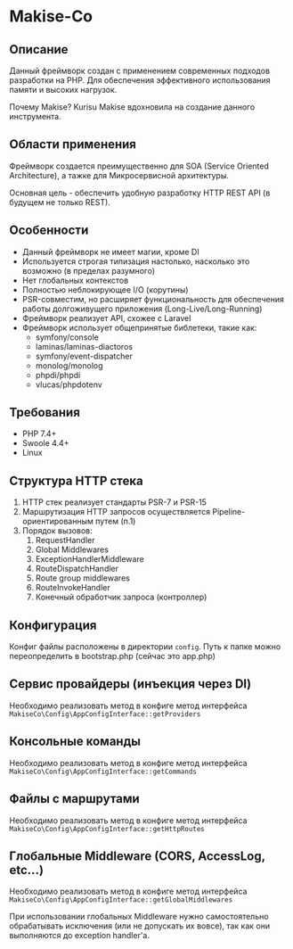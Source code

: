 # Makise-Co
## Описание
Данный фреймворк создан с применением современных подходов разработки на PHP.
Для обеспечения эффективного использования памяти и высоких нагрузок.

Почему Makise? Kurisu Makise вдохновила на создание данного инструмента.

## Области применения
Фреймворк создается преимущественно для SOA (Service Oriented Architecture),
а тажке для Микросервисной архитектуры.

Основная цель - обеспечить удобную разработку HTTP REST API (в будущем не только REST).

## Особенности
* Данный фреймворк не имеет магии, кроме DI
* Используется строгая типизация настолько, насколько это возможно (в пределах разумного)
* Нет глобальных контекстов
* Полностью неблокирующее I/O (корутины)
* PSR-совместим, но расширяет функциональность для обеспечения работы
долгоживущего приложения (Long-Live/Long-Running)
* Фреймворк реализует API, схожее с Laravel
* Фреймворк использует общепринятые библетеки, такие как:
    * symfony/console
    * laminas/laminas-diactoros
    * symfony/event-dispatcher
    * monolog/monolog
    * phpdi/phpdi
    * vlucas/phpdotenv

## Требования
* PHP 7.4+
* Swoole 4.4+
* Linux

## Структура HTTP стека
1. HTTP стек реализует стандарты PSR-7 и PSR-15
2. Маршрутизация HTTP запросов осуществляется Pipeline-ориентированным путем (п.1)
3. Порядок вызовов:
    1. RequestHandler
    2. Global Middlewares
    3. ExceptionHandlerMiddleware
    4. RouteDispatchHandler
    5. Route group middlewares
    6. RouteInvokeHandler
    7. Конечный обработчик запроса (контроллер)

## Конфигурация
Конфиг файлы расположены в директории `config`.
Путь к папке можно переопределить в bootstrap.php (сейчас это app.php)

## Сервис провайдеры (инъекция через DI)
Необходимо реализовать метод в конфиге метод интерфейса `MakiseCo\Config\AppConfigInterface::getProviders`

## Консольные команды
Необходимо реализовать метод в конфиге метод интерфейса `MakiseCo\Config\AppConfigInterface::getCommands`

## Файлы с маршрутами
Необходимо реализовать метод в конфиге метод интерфейса `MakiseCo\Config\AppConfigInterface::getHttpRoutes`

## Глобальные Middleware (CORS, AccessLog, etc...)
Необходимо реализовать метод в конфиге метод интерфейса `MakiseCo\Config\AppConfigInterface::getGlobalMiddlewares`

При использовании глобальных Middleware нужно самостоятельно обрабатывать исключения (или не допускать их вовсе),
так как они выполняются до exception handler'а.
